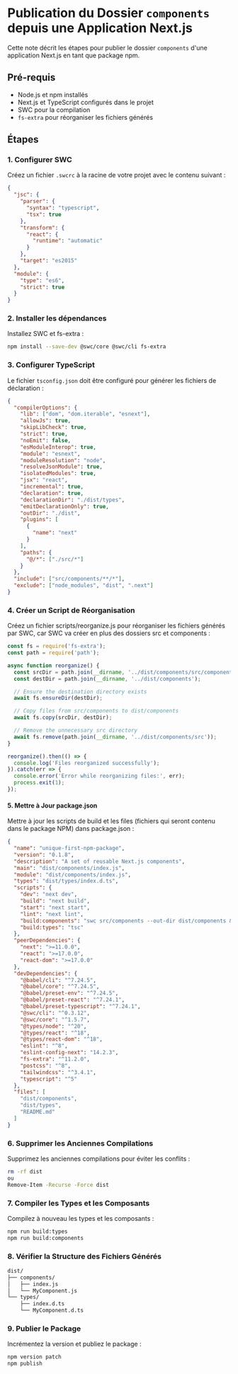 # Publication du Dossier `components` depuis une Application Next.js

Cette note décrit les étapes pour publier le dossier `components` d'une application Next.js en tant que package npm.

## Pré-requis

- Node.js et npm installés
- Next.js et TypeScript configurés dans le projet
- SWC pour la compilation
- `fs-extra` pour réorganiser les fichiers générés

## Étapes

### 1. Configurer SWC

Créez un fichier `.swcrc` à la racine de votre projet avec le contenu suivant :

```json
{
  "jsc": {
    "parser": {
      "syntax": "typescript",
      "tsx": true
    },
    "transform": {
      "react": {
        "runtime": "automatic"
      }
    },
    "target": "es2015"
  },
  "module": {
    "type": "es6",
    "strict": true
  }
}
```

### 2. Installer les dépendances

Installez SWC et fs-extra :

```bash
npm install --save-dev @swc/core @swc/cli fs-extra
```

### 3. Configurer TypeScript

Le fichier `tsconfig.json` doit être configuré pour générer les fichiers de déclaration :

```json
{
  "compilerOptions": {
    "lib": ["dom", "dom.iterable", "esnext"],
    "allowJs": true,
    "skipLibCheck": true,
    "strict": true,
    "noEmit": false,
    "esModuleInterop": true,
    "module": "esnext",
    "moduleResolution": "node",
    "resolveJsonModule": true,
    "isolatedModules": true,
    "jsx": "react",
    "incremental": true,
    "declaration": true,
    "declarationDir": "./dist/types",
    "emitDeclarationOnly": true,
    "outDir": "./dist",
    "plugins": [
      {
        "name": "next"
      }
    ],
    "paths": {
      "@/*": ["./src/*"]
    }
  },
  "include": ["src/components/**/*"],
  "exclude": ["node_modules", "dist", ".next"]
}
```

### 4. Créer un Script de Réorganisation

Créez un fichier scripts/reorganize.js pour réorganiser les fichiers générés par SWC, car SWC va créer en plus des dossiers src et components :

```javascript
const fs = require('fs-extra');
const path = require('path');

async function reorganize() {
  const srcDir = path.join(__dirname, '../dist/components/src/components');
  const destDir = path.join(__dirname, '../dist/components');

  // Ensure the destination directory exists
  await fs.ensureDir(destDir);

  // Copy files from src/components to dist/components
  await fs.copy(srcDir, destDir);

  // Remove the unnecessary src directory
  await fs.remove(path.join(__dirname, '../dist/components/src'));
}

reorganize().then(() => {
  console.log('Files reorganized successfully');
}).catch(err => {
  console.error('Error while reorganizing files:', err);
  process.exit(1);
});
```

#### 5. Mettre à Jour package.json

Mettre à jour les scripts de build et les files (fichiers qui seront contenu dans le package NPM) dans package.json :

```json
{
  "name": "unique-first-npm-package",
  "version": "0.1.8",
  "description": "A set of reusable Next.js components",
  "main": "dist/components/index.js",
  "module": "dist/components/index.js",
  "types": "dist/types/index.d.ts",
  "scripts": {
    "dev": "next dev",
    "build": "next build",
    "start": "next start",
    "lint": "next lint",
    "build:components": "swc src/components --out-dir dist/components && node scripts/reorganize.js",
    "build:types": "tsc"
  },
  "peerDependencies": {
    "next": ">=11.0.0",
    "react": ">=17.0.0",
    "react-dom": ">=17.0.0"
  },
  "devDependencies": {
    "@babel/cli": "^7.24.5",
    "@babel/core": "^7.24.5",
    "@babel/preset-env": "^7.24.5",
    "@babel/preset-react": "^7.24.1",
    "@babel/preset-typescript": "^7.24.1",
    "@swc/cli": "^0.3.12",
    "@swc/core": "^1.5.7",
    "@types/node": "^20",
    "@types/react": "^18",
    "@types/react-dom": "^18",
    "eslint": "^8",
    "eslint-config-next": "14.2.3",
    "fs-extra": "^11.2.0",
    "postcss": "^8",
    "tailwindcss": "^3.4.1",
    "typescript": "^5"
  },
  "files": [
    "dist/components",
    "dist/types",
    "README.md"
  ]
}
```

### 6. Supprimer les Anciennes Compilations

Supprimez les anciennes compilations pour éviter les conflits :

```bash
rm -rf dist
ou
Remove-Item -Recurse -Force dist
```

### 7. Compiler les Types et les Composants

Compilez à nouveau les types et les composants :

```bash
npm run build:types
npm run build:components
```

### 8. Vérifier la Structure des Fichiers Générés

```markdown
dist/
├── components/
│   ├── index.js
│   └── MyComponent.js
└── types/
    ├── index.d.ts
    └── MyComponent.d.ts
```

### 9. Publier le Package

Incrémentez la version et publiez le package :

```bash
npm version patch
npm publish
```
